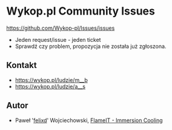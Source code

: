 # Wykop.pl Community Issues

https://github.com/Wykop-pl/Issues/issues

* Jeden request/issue - jeden ticket
* Sprawdź czy problem, propozycja nie została już zgłoszona.

## Kontakt

* https://wykop.pl/ludzie/m__b
* https://wykop.pl/ludzie/a__s

## Autor

* Paweł '[felixd](https://wykop.pl/ludzie/felixd)' Wojciechowski, [FlameIT - Immersion Cooling](https://flameit.io)
